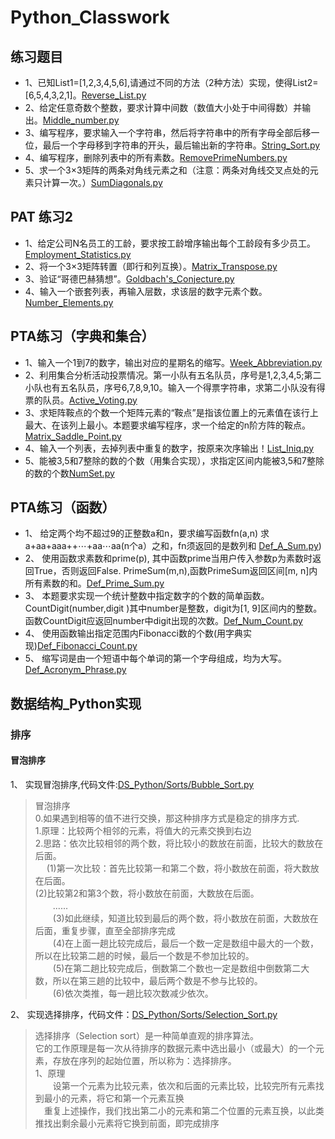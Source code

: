 # Python_Classwork
## 练习题目
*  1、已知List1=[1,2,3,4,5,6],请通过不同的方法（2种方法）实现，使得List2=[6,5,4,3,2,1]。[Reverse_List.py](https://github.com/zzLoschicos/Python_Classwork/blob/main/Reverse_List.py)
*  2、给定任意奇数个整数，要求计算中间数（数值大小处于中间得数）并输出。[Middle_number.py](https://github.com/zzLoschicos/Python_Classwork/blob/main/Middle_number.py)
*  3、编写程序，要求输入一个字符串，然后将字符串中的所有字母全部后移一位，最后一个字母移到字符串的开头，最后输出新的字符串。[String_Sort.py](https://github.com/zzLoschicos/Python_Classwork/blob/main/String_Sort.py)
*  4、编写程序，删除列表中的所有素数。[RemovePrimeNumbers.py](https://github.com/zzLoschicos/Python_Classwork/blob/main/RemovePrimeNumbers.py)
*  5、求一个3×3矩阵的两条对角线元素之和（注意：两条对角线交叉点处的元素只计算一次。）[SumDiagonals.py](https://github.com/zzLoschicos/Python_Classwork/blob/main/SumDiagonals.py) 
## PAT 练习2
*  1、给定公司N名员工的工龄，要求按工龄增序输出每个工龄段有多少员工。[Employment_Statistics.py](https://github.com/zzLoschicos/Python_Classwork/blob/main/Employment_Statistics.py)
*  2、将一个3×3矩阵转置（即行和列互换）。[Matrix_Transpose.py](https://github.com/zzLoschicos/Python_Classwork/blob/main/Matrix_Transpose.py)
*  3、验证“哥德巴赫猜想”。[Goldbach's_Conjecture.py](https://github.com/zzLoschicos/Python_Classwork/blob/main/Goldbach's_Conjecture.py)
*  4、输入一个嵌套列表，再输入层数，求该层的数字元素个数。[Number_Elements.py](https://github.com/zzLoschicos/Python_Classwork/blob/main/Number_Elements.py)

## PTA练习（字典和集合）
*  1、输入一个1到7的数字，输出对应的星期名的缩写。[Week_Abbreviation.py](https://github.com/zzLoschicos/Python_Classwork/blob/main/Week_Abbreviation.py)
*  2、利用集合分析活动投票情况。第一小队有五名队员，序号是1,2,3,4,5;第二小队也有五名队员，序号6,7,8,9,10。输入一个得票字符串，求第二小队没有得票的队员。[Active_Voting.py](https://github.com/zzLoschicos/Python_Classwork/blob/main/Active_Voting.py)
*  3、求矩阵鞍点的个数一个矩阵元素的“鞍点”是指该位置上的元素值在该行上最大、在该列上最小。本题要求编写程序，求一个给定的n阶方阵的鞍点。[Matrix_Saddle_Point.py](https://github.com/zzLoschicos/Python_Classwork/blob/main/Matrix_Saddle_Point.py)
*  4、输入一个列表，去掉列表中重复的数字，按原来次序输出！[List_Iniq.py](https://github.com/zzLoschicos/Python_Classwork/blob/main/List_Iniq.py)
*  5、能被3,5和7整除的数的个数（用集合实现），求指定区间内能被3,5和7整除的数的个数[NumSet.py](https://github.com/zzLoschicos/Python_Classwork/blob/main/NumSet.py)

## PTA练习（函数）
*  1、 给定两个均不超过9的正整数a和n，要求编写函数fn(a,n) 求a+aa+aaa++⋯+aa⋯aa(n个a）之和，fn须返回的是数列和 [Def_A_Sum.py](https://github.com/zzLoschicos/Python_Classwork/blob/main/Def_A_Sum.py))
*  2、 使用函数求素数和prime(p), 其中函数prime当用户传入参数p为素数时返回True，否则返回False. PrimeSum(m,n),函数PrimeSum返回区间[m, n]内所有素数的和。[Def_Prime_Sum.py](https://github.com/zzLoschicos/Python_Classwork/blob/main/Def_Prime_Sum.py)
*  3、 本题要求实现一个统计整数中指定数字的个数的简单函数。CountDigit(number,digit )其中number是整数，digit为[1, 9]区间内的整数。函数CountDigit应返回number中digit出现的次数。[Def_Num_Count.py](https://github.com/zzLoschicos/Python_Classwork/blob/main/Def_Num_Count.py)
*  4、 使用函数输出指定范围内Fibonacci数的个数(用字典实现)[Def_Fibonacci_Count.py](https://github.com/zzLoschicos/Python_Classwork/blob/main/Def_Fibonacci_Count.py)
*  5、 缩写词是由一个短语中每个单词的第一个字母组成，均为大写。[Def_Acronym_Phrase.py](https://github.com/zzLoschicos/Python_Classwork/blob/main/Def_Acronym_Phrase.py)

## 数据结构_Python实现
### 排序
#### 冒泡排序
1、 实现冒泡排序,代码文件:[DS_Python/Sorts/Bubble_Sort.py](https://github.com/zzLoschicos/Python_Classwork/blob/main/DS_Python/Sorts/Bubble_Sort.py)
>冒泡排序  
0.如果遇到相等的值不进行交换，那这种排序方式是稳定的排序方式.  
    1.原理：比较两个相邻的元素，将值大的元素交换到右边  
    2.思路：依次比较相邻的两个数，将比较小的数放在前面，比较大的数放在后面。  
　  (1)第一次比较：首先比较第一和第二个数，将小数放在前面，将大数放在后面。  
    (2)比较第2和第3个数，将小数放在前面，大数放在后面。  
　　......  
　　(3)如此继续，知道比较到最后的两个数，将小数放在前面，大数放在后面，重复步骤，直至全部排序完成  
　　(4)在上面一趟比较完成后，最后一个数一定是数组中最大的一个数，所以在比较第二趟的时候，最后一个数是不参加比较的。  
　　(5)在第二趟比较完成后，倒数第二个数也一定是数组中倒数第二大数，所以在第三趟的比较中，最后两个数是不参与比较的。  
　　(6)依次类推，每一趟比较次数减少依次。  


2、 实现选择排序，代码文件：[DS_Python/Sorts/Selection_Sort.py](https://github.com/zzLoschicos/Python_Classwork/blob/main/DS_Python/Sorts/Selection_Sort.py)
> 选择排序（Selection sort）是一种简单直观的排序算法。  
它的工作原理是每一次从待排序的数据元素中选出最小（或最大）的一个元素，存放在序列的起始位置，所以称为：选择排序。  
1、原理  
　　设第一个元素为比较元素，依次和后面的元素比较，比较完所有元素找到最小的元素，将它和第一个元素互换  
　重复上述操作，我们找出第二小的元素和第二个位置的元素互换，以此类推找出剩余最小元素将它换到前面，即完成排序  
